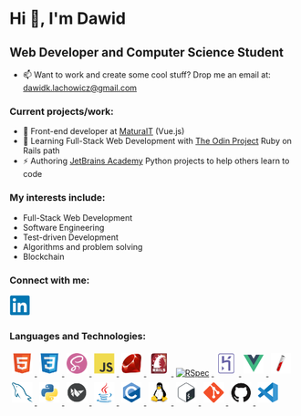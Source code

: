 # Hi 👋, I'm Dawid

## Web Developer and Computer Science Student

- 📫 Want to work and create some cool stuff? Drop me an email at: [dawidk.lachowicz@gmail.com](mailto:dawidk.lachowicz@gmail.com)

### Current projects/work:
- 🔭 Front-end developer at [MaturaIT](https://www.maturait.pl/) (Vue.js)
- 🌱 Learning Full-Stack Web Development with [The Odin Project](https://www.theodinproject.com/) Ruby on Rails path
- ⚡ Authoring [JetBrains Academy](https://hyperskill.org/projects/136) Python projects to help others learn to code

### My interests include:

- Full-Stack Web Development
- Software Engineering
- Test-driven Development
- Algorithms and problem solving
- Blockchain

### Connect with me:

<a href="https://www.linkedin.com/in/dawid-k-lachowicz/">
  <img src="https://raw.githubusercontent.com/devicons/devicon/master/icons/linkedin/linkedin-original.svg" alt="Dawid Lachowicz on LinkedIn" target="_blank" rel="noopener" width="36" height="36">
</a>

### Languages and Technologies:

<a href="https://developer.mozilla.org/en-US/docs/Web/HTML" target="_blank" rel="noopener">
  <img src="https://raw.githubusercontent.com/devicons/devicon/master/icons/html5/html5-original.svg" alt="HTML" width="36" height="36" style="margin:4px;">
</a>
<a href="https://developer.mozilla.org/en-US/docs/Web/CSS" target="_blank" rel="noopener">
  <img src="https://raw.githubusercontent.com/devicons/devicon/master/icons/css3/css3-original.svg" alt="CSS" width="36" height="36" style="margin:4px;">
</a>
<a href="https://sass-lang.com/" target="_blank" rel="noopener">
  <img src="assets/sass.svg" alt="SCSS" width="36" height="36" style="margin:4px;">
</a>
<a href="https://developer.mozilla.org/en-US/docs/Web/JavaScript" target="_blank" rel="noopener">
  <img src="https://raw.githubusercontent.com/devicons/devicon/master/icons/javascript/javascript-original.svg" alt="JavaScript" width="36" height="36" style="margin:4px;">
</a>
<a href="https://www.ruby-lang.org/" target="_blank" rel="noopener">
  <img src="https://github.com/devicons/devicon/raw/master/icons/ruby/ruby-original.svg" alt="Ruby" width="36" height="36" style="margin:4px;">
</a>
<a href="https://rubyonrails.org/" target="_blank" rel="noopener">
  <img src="https://github.com/devicons/devicon/raw/master/icons/rails/rails-original-wordmark.svg" alt="Ruby on Rails" width="36" height="36" style="margin:4px;">
</a>
<a href="https://rspec.info/" target="_blank" rel="noopener">
  <img src="https://github.com/rspec/rspec.github.io/raw/source/logo.svg" alt="RSpec" width="36" height="36" style="margin:4px;">
</a>
<a href="https://www.heroku.com/" target="_blank" rel="noopener">
  <img src="https://github.com/devicons/devicon/raw/master/icons/heroku/heroku-original.svg" alt="Heroku" width="36" height="36" style="margin:4px;">
</a>
<a href="https://vuejs.org/" target="_blank" rel="noopener">
  <img src="https://github.com/devicons/devicon/raw/master/icons/vuejs/vuejs-original.svg" alt="Vue.js" width="36" height="36" style="margin:4px;">
</a>
<a href="https://jekyllrb.com/" target="_blank" rel="noopener">
  <img src="assets/jekyll.svg" alt="Jekyll" width="36" height="36" style="margin:4px;">
</a>
<a href="https://www.mysql.com/" target="_blank" rel="noopener">
  <img src="https://github.com/devicons/devicon/raw/master/icons/mysql/mysql-original.svg" alt="MySQL" width="36" height="36" style="margin:4px;">
</a>
<a href="https://www.python.org/" target="_blank" rel="noopener">
  <img src="https://raw.githubusercontent.com/devicons/devicon/master/icons/python/python-original.svg" alt="Python" width="36" height="36" style="margin:4px;">
</a>
<a href="https://kivy.org/" target="_blank" rel="noopener">
  <img src="assets/kivy.png" alt="Kivy" width="36" height="36" style="margin:4px;">
</a>
<a href="https://docs.oracle.com/en/java/" target="_blank" rel="noopener">
  <img src="https://github.com/devicons/devicon/raw/master/icons/java/java-original.svg" alt="Java" width="36" height="36" style="margin:4px;">
</a>
<a href="https://man7.org/linux/man-pages/dir_section_3.html" target="_blank" rel="noopener">
  <img src="https://github.com/devicons/devicon/raw/master/icons/c/c-original.svg" alt="C" width="36" height="36" style="margin:4px;">
</a>
<a href="https://www.kernel.org/" target="_blank" rel="noopener">
  <img src="https://github.com/devicons/devicon/raw/master/icons/linux/linux-original.svg" alt="Linux" width="36" height="36" style="margin:4px;">
</a>
<a href="https://www.gnu.org/software/bash/" target="_blank" rel="noopener">
  <img src="assets/bash.svg" alt="Bash" width="36" height="36" style="margin:4px;">
</a>
<a href="https://git-scm.com/" target="_blank" rel="noopener">
  <img src="https://github.com/devicons/devicon/raw/master/icons/git/git-original.svg" alt="Git" width="36" height="36" style="margin:4px;">
</a>
<a href="https://github.com/dawidl022" target="_blank" rel="noopener">
  <img src="https://github.com/devicons/devicon/raw/master/icons/github/github-original.svg" alt="Github" width="36" height="36" style="margin:4px;">
</a>
<a href="https://code.visualstudio.com/" target="_blank" rel="noopener">
  <img src="https://github.com/devicons/devicon/raw/master/icons/vscode/vscode-original.svg" alt="VSCode" width="36" height="36" style="margin:4px;">
</a>

<!--
**dawidl022/dawidl022** is a ✨ _special_ ✨ repository because its `README.md` (this file) appears on your GitHub profile.

Here are some ideas to get you started:

 I’m currently working on ...
- 👯 I’m looking to collaborate on ...
- 🤔 I’m looking for help with ...
- 💬 Ask me about ...
- 📫 How to reach me: ...
- 😄 Pronouns: ...
- ⚡ Fun fact: ...
-->
